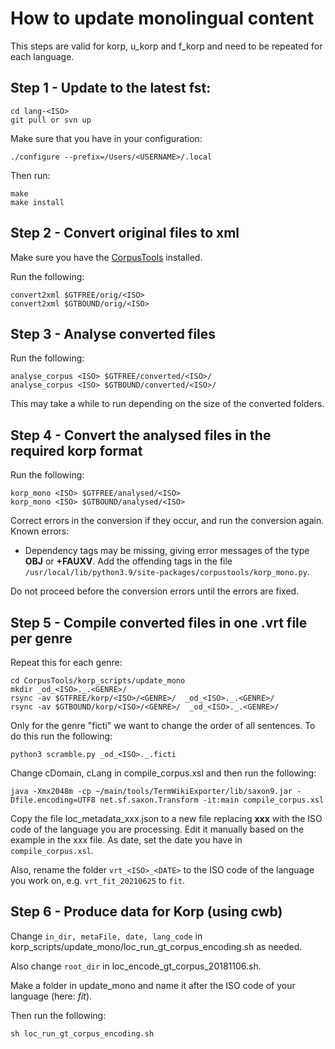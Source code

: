 # How to update monolingual content

This steps are valid for korp, u_korp and f_korp and need to be repeated for each language.

## Step 1 - Update to the latest fst:

```
cd lang-<ISO>
git pull or svn up
```

Make sure that you have in your configuration:

`./configure --prefix=/Users/<USERNAME>/.local`

Then run:

```
make
make install
```

## Step 2 - Convert original files to xml

Make sure you have the [CorpusTools](https://giellalt.github.io/ling/CorpusTools.html#) installed.

Run the following:

```
convert2xml $GTFREE/orig/<ISO>
convert2xml $GTBOUND/orig/<ISO>
```

## Step 3 - Analyse converted files

Run the following:

```
analyse_corpus <ISO> $GTFREE/converted/<ISO>/
analyse_corpus <ISO> $GTBOUND/converted/<ISO>/
```

This may take a while to run depending on the size of the converted folders.

## Step 4 - Convert the analysed files in the required korp format

Run the following:

```
korp_mono <ISO> $GTFREE/analysed/<ISO>
korp_mono <ISO> $GTBOUND/analysed/<ISO>
```

Correct errors in the conversion if they occur, and run the conversion again. Known errors:

- Dependency tags may be missing, giving error messages of the type **OBJ** or **+FAUXV**. Add the offending tags in the file `/usr/local/lib/python3.9/site-packages/corpustools/korp_mono.py`.

Do not proceed before the conversion errors until the errors are fixed.

## Step 5 - Compile converted files in one .vrt file per genre

Repeat this for each genre:

```
cd CorpusTools/korp_scripts/update_mono
mkdir _od_<ISO>._.<GENRE>/
rsync -av $GTFREE/korp/<ISO>/<GENRE>/  _od_<ISO>._.<GENRE>/
rsync -av $GTBOUND/korp/<ISO>/<GENRE>/  _od_<ISO>._.<GENRE>/
```

Only for the genre "ficti" we want to change the order of all sentences. To do this run the following:

```
python3 scramble.py _od_<ISO>._.ficti
```

Change cDomain, cLang in compile_corpus.xsl and then run the following:

```
java -Xmx2048m -cp ~/main/tools/TermWikiExporter/lib/saxon9.jar -Dfile.encoding=UTF8 net.sf.saxon.Transform -it:main compile_corpus.xsl
```

Copy the file loc_metadata_xxx.json to a new file replacing **xxx** with the ISO code of the language you are processing. Edit it manually based on the example in the xxx file. As date, set the date you have in `compile_corpus.xsl`.

Also, rename the folder `vrt_<ISO>_<DATE>` to the ISO code of the language you work on, e.g. `vrt_fit_20210625` to `fit`.

## Step 6 - Produce data for Korp (using cwb)

Change `in_dir, metaFile, date, lang_code` in korp_scripts/update_mono/loc_run_gt_corpus_encoding.sh as needed.

Also change `root_dir` in loc_encode_gt_corpus_20181106.sh.

Make a folder in update_mono and name it after the ISO code of your language (here: _fit_).

Then run the following:

```
sh loc_run_gt_corpus_encoding.sh
```
